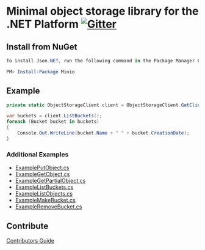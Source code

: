 # Minimal object storage library for the .NET Platform [![Gitter](https://badges.gitter.im/Join%20Chat.svg)](https://gitter.im/Minio/minio?utm_source=badge&utm_medium=badge&utm_campaign=pr-badge&utm_content=badge)

## Install from NuGet

```powershell
To install Json.NET, run the following command in the Package Manager Console

PM> Install-Package Minio
```

## Example
```cs
private static ObjectStorageClient client = ObjectStorageClient.GetClient("https://s3-us-west-2.amazonaws.com", "Access Key", "Secret Key");

var buckets = client.ListBuckets();
foreach (Bucket bucket in buckets)
{
    Console.Out.WriteLine(bucket.Name + " " + bucket.CreationDate);
}

```

### Additional Examples

* [ExamplePutObject.cs](./Minio.ClientTests/Examples/ExamplePutObject.cs)
* [ExampleGetObject.cs](./Minio.ClientTests/Examples/ExampleGetObject.cs)
* [ExampleGetPartialObject.cs](./Minio.ClientTests/Examples/ExampleGetPartialObject.cs)
* [ExampleListBuckets.cs](./Minio.ClientTests/Examples/ExampleListBuckets.cs)
* [ExampleListObjects.cs](./Minio.ClientTests/Examples/ExampleListObjects.cs)
* [ExampleMakeBucket.cs](./Minio.ClientTests/Examples/ExampleMakeBucket.cs)
* [ExampleRemoveBucket.cs](./Minio.ClientTests/Examples/ExampleRemoveBucket.cs)

## Contribute

[Contributors Guide](./CONTRIBUTING.md)
